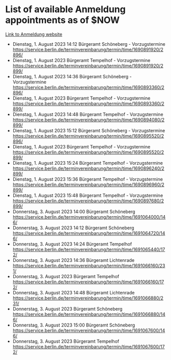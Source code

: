 # List of available Anmeldung appointments as of $NOW
[Link to Anmeldung website](https://service.berlin.de/terminvereinbarung/termin/tag.php?termin=1&anliegen[]=120686&dienstleisterlist=122210,122217,327316,122219,327312,122227,327314,122231,327346,122243,327348,122254,122252,329742,122260,329745,122262,329748,122271,327278,122273,327274,122277,327276,330436,122280,327294,122282,327290,122284,327292,122291,327270,122285,327266,122286,327264,122296,327268,150230,329760,122297,327286,122294,327284,122312,329763,122314,329775,122304,327330,122311,327334,122309,327332,317869,122281,327352,122279,329772,122283,122276,327324,122274,327326,122267,329766,122246,327318,122251,327320,122257,327322,122208,327298,122226,327300&herkunft=http%3A%2F%2Fservice.berlin.de%2Fdienstleistung%2F120686%2F)
- Dienstag, 1. August 2023 14:12 Bürgeramt Schöneberg - Vorzugstermine https://service.berlin.de/terminvereinbarung/termin/time/1690891920/2896/
- Dienstag, 1. August 2023  Bürgeramt Tempelhof - Vorzugstermine https://service.berlin.de/terminvereinbarung/termin/time/1690891920/2899/
- Dienstag, 1. August 2023 14:36 Bürgeramt Schöneberg - Vorzugstermine https://service.berlin.de/terminvereinbarung/termin/time/1690893360/2896/
- Dienstag, 1. August 2023  Bürgeramt Tempelhof - Vorzugstermine https://service.berlin.de/terminvereinbarung/termin/time/1690893360/2899/
- Dienstag, 1. August 2023 14:48 Bürgeramt Tempelhof - Vorzugstermine https://service.berlin.de/terminvereinbarung/termin/time/1690894080/2899/
- Dienstag, 1. August 2023 15:12 Bürgeramt Schöneberg - Vorzugstermine https://service.berlin.de/terminvereinbarung/termin/time/1690895520/2896/
- Dienstag, 1. August 2023  Bürgeramt Tempelhof - Vorzugstermine https://service.berlin.de/terminvereinbarung/termin/time/1690895520/2899/
- Dienstag, 1. August 2023 15:24 Bürgeramt Tempelhof - Vorzugstermine https://service.berlin.de/terminvereinbarung/termin/time/1690896240/2899/
- Dienstag, 1. August 2023 15:36 Bürgeramt Tempelhof - Vorzugstermine https://service.berlin.de/terminvereinbarung/termin/time/1690896960/2899/
- Dienstag, 1. August 2023 15:48 Bürgeramt Tempelhof - Vorzugstermine https://service.berlin.de/terminvereinbarung/termin/time/1690897680/2899/
- Donnerstag, 3. August 2023 14:00 Bürgeramt Schöneberg https://service.berlin.de/terminvereinbarung/termin/time/1691064000/146/
- Donnerstag, 3. August 2023 14:12 Bürgeramt Schöneberg https://service.berlin.de/terminvereinbarung/termin/time/1691064720/146/
- Donnerstag, 3. August 2023 14:24 Bürgeramt Tempelhof https://service.berlin.de/terminvereinbarung/termin/time/1691065440/172/
- Donnerstag, 3. August 2023 14:36 Bürgeramt Lichtenrade https://service.berlin.de/terminvereinbarung/termin/time/1691066160/231/
- Donnerstag, 3. August 2023  Bürgeramt Tempelhof https://service.berlin.de/terminvereinbarung/termin/time/1691066160/172/
- Donnerstag, 3. August 2023 14:48 Bürgeramt Lichtenrade https://service.berlin.de/terminvereinbarung/termin/time/1691066880/231/
- Donnerstag, 3. August 2023  Bürgeramt Schöneberg https://service.berlin.de/terminvereinbarung/termin/time/1691066880/146/
- Donnerstag, 3. August 2023 15:00 Bürgeramt Schöneberg https://service.berlin.de/terminvereinbarung/termin/time/1691067600/146/
- Donnerstag, 3. August 2023  Bürgeramt Tempelhof https://service.berlin.de/terminvereinbarung/termin/time/1691067600/172/
